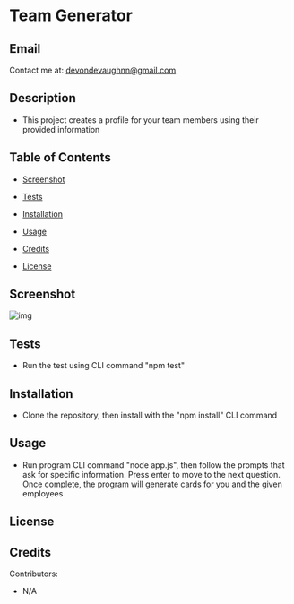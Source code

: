 # Team Generator
## Email

Contact me at: devondevaughnn@gmail.com

## Description

 * This project creates a profile for your team members using their provided information

## Table of Contents
* [Screenshot](#screenshot)

* [Tests](#testing)

* [Installation](#install)

* [Usage](#usage)

* [Credits](#contribution)

* [License](#license)

## Screenshot
![img](./Assets/Screenshot(210).png)

## Tests

* Run the test using CLI command "npm test"

## Installation

* Clone the repository, then install with the "npm install" CLI command
       
## Usage 

* Run program CLI command "node app.js", then follow the prompts that ask for specific information. Press enter to move to the next question. Once complete, the program will generate cards for you and the given employees

## License



## Credits

Contributors:
* N/A 


